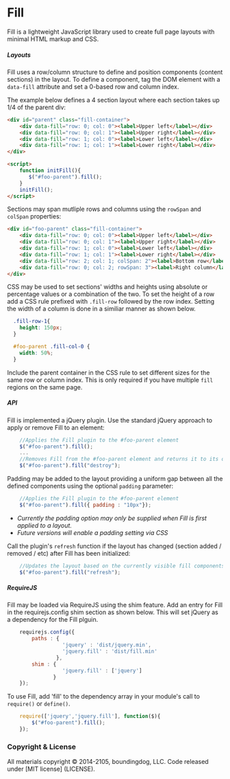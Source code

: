 Fill
====

Fill is a lightweight JavaScript library used to create full page layouts with minimal HTML markup and CSS.

##### Layouts

Fill uses a row/column structure to define and position components (content sections) in the layout. To define a component, tag the DOM element with a ````data-fill```` attribute and set a 0-based row and column index.

The example below defines a 4 section layout where each section takes up 1/4 of the parent div:

````html
<div id="parent" class="fill-container">
    <div data-fill="row: 0; col: 0"><label>Upper left</label></div>
    <div data-fill="row: 0; col: 1"><label>Upper right</label></div>
    <div data-fill="row: 1; col: 0"><label>Lower left</label></div>
    <div data-fill="row: 1; col: 1"><label>Lower right</label></div>
</div>

<script>
    function initFill(){
       $("#foo-parent").fill();
    }
    initFill();
</script>
````
Sections may span mutliple rows and columns using the ````rowSpan```` and ````colSpan```` properties:
````html
<div id="foo-parent" class="fill-container">
    <div data-fill="row: 0; col: 0"><label>Upper left</label></div>
    <div data-fill="row: 0; col: 1"><label>Upper right</label></div>
    <div data-fill="row: 1; col: 0"><label>Lower left</label></div>
    <div data-fill="row: 1; col: 1"><label>Lower right</label></div>
    <div data-fill="row: 2; col: 1; colSpan: 2"><label>Bottom row</label></div>
    <div data-fill="row: 0; col: 2; rowSpan: 3"><label>Right column</label></div>
</div>
````

CSS may be used to set sections' widths and heights using absolute or percentage values or a combination of the two. To set the height of a row add a CSS rule prefixed with ````.fill-row```` followed by the row index. Setting the width of a column is done in a similiar manner as shown below.

````css
  .fill-row-1{
    height: 150px;
  }

  #foo-parent .fill-col-0 {
    width: 50%;
  }
````
Include the parent container in the CSS rule to set different sizes for the same row or column index. This is only required if you have multiple ````fill```` regions on the same page.

##### API
Fill is implemented a jQuery plugin. Use the standard jQuery approach to apply or remove Fill to an element:

````javascript
    //Applies the Fill plugin to the #foo-parent element
    $("#foo-parent").fill();
    ...
    //Removes Fill from the #foo-parent element and returns it to its original state
    $("#foo-parent").fill("destroy");
````

Padding may be added to the layout providing a uniform gap between all the defined components using the optional ````padding```` parameter:

````javascript
    //Applies the Fill plugin to the #foo-parent element
    $("#foo-parent").fill({ padding : "10px"});
````
* _Currently the padding option may only be supplied when Fill is first applied to a layout._
* _Future versions will enable a padding setting via CSS_

Call the plugin's ````refresh```` function if the layout has changed (section added / removed / etc) after Fill has been initialized:

````javascript
    //Updates the layout based on the currently visible fill components
    $("#foo-parent").fill("refresh");
````

##### RequireJS
Fill may be loaded via RequireJS using the shim feature. Add an entry for Fill in the requirejs.config shim section as shown below. This will set jQuery as a dependency for the Fill plguin.

````javascript
    requirejs.config({
        paths : {
                  'jquery' : 'dist/jquery.min',
                  'jquery.fill' : 'dist/fill.min'
                },
        shim : {
                  'jquery.fill' : ['jquery']
               }
    });
````
To use Fill, add 'fill' to the dependency array in your module's call to ```require()``` or ````define()````.

````javascript
    require(['jquery','jquery.fill'], function($){
        $("#foo-parent").fill();
    });
````

### Copyright & License

All materials copyright &copy; 2014-2105, boundingdog, LLC. Code released under [MIT license] (LICENSE).
